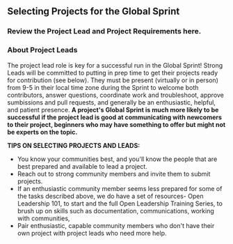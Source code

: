 ## Selecting Projects for the Global Sprint

### Review the Project Lead and Project Requirements here.

### About Project Leads
The project lead role is key for a successful run in the Global Sprint! Strong Leads will be committed to putting in prep time to get their projects ready for contribution (see below). They must be present (virtually or in person) from 9-5 in their local time zone during the Sprint to welcome both contributors, answer questions, coordinate work and troubleshoot, approve sumbissions and pull requests, and generally be an enthusiastic, helpful, and patient presence. **A project's Global Sprint is much more likely to be successful if the project lead is good at communicating with newcomers to their project, beginners who may have something to offer but might not be experts on the topic.**  

**TIPS ON SELECTING PROJECTS AND LEADS:**
* You know your communities best, and you'll know the people that are best prepared and available to lead a project. 
* Reach out to strong community members and invite them to submit projects. 
* If an enthusiastic community member seems less prepared for some of the tasks described above, we do have a set of resources- Open Leadership 101, to start and the full Open Leadership Training Series, to brush up on skills such as documentation, communications, working with communities,
* Pair enthusiastic, capable community members who don't have their own project with project leads who need more help. 


 

